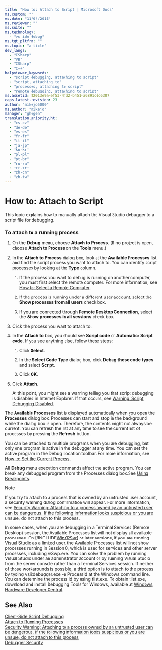 ```yaml
---
title: "How to: Attach to Script | Microsoft Docs"
ms.custom: ""
ms.date: "11/04/2016"
ms.reviewer: ""
ms.suite: ""
ms.technology: 
  - "vs-ide-debug"
ms.tgt_pltfrm: ""
ms.topic: "article"
dev_langs: 
  - "FSharp"
  - "VB"
  - "CSharp"
  - "C++"
helpviewer_keywords: 
  - "script debugging, attaching to script"
  - "script, attaching to"
  - "processes, attaching to script"
  - "remote debugging, attaching to script"
ms.assetid: 82013e9a-ef53-4fd2-b451-a6891cdc6307
caps.latest.revision: 23
author: "mikejo5000"
ms.author: "mikejo"
manager: "ghogen"
translation.priority.ht: 
  - "cs-cz"
  - "de-de"
  - "es-es"
  - "fr-fr"
  - "it-it"
  - "ja-jp"
  - "ko-kr"
  - "pl-pl"
  - "pt-br"
  - "ru-ru"
  - "tr-tr"
  - "zh-cn"
  - "zh-tw"
---
```

# How to: Attach to Script
This topic explains how to manually attach the Visual Studio debugger to a script file for debugging.  
  
### To attach to a running process  
  
1.  On the **Debug** menu, choose **Attach to Process**. (If no project is open, choose **Attach to Process** on the **Tools** menu.)  
  
2.  In the **Attach to Process** dialog box, look at the **Available Processes** list and find the script process you want to attach to. You can identify script processes by looking at the **Type** column.  
  
    1.  If the process you want to debug is running on another computer, you must first select the remote computer. For more information, see [How to: Select a Remote Computer](http://msdn.microsoft.com/en-us/4332ba8e-2f0b-4f62-b96a-e762b9f3c3ba).  
  
    2.  If the process is running under a different user account, select the **Show processes from all users** check box.  
  
    3.  If you are connected through **Remote Desktop Connection**, select the **Show processes in all sessions** check box.  
  
3.  Click the process you want to attach to.  
  
4.  In the **Attach to** box, you should see **Script code** or **Automatic: Script code**. If you see anything else, follow these steps:  
  
    1.  Click **Select**.  
  
    2.  In the **Select Code Type** dialog box, click **Debug these code types** and select **Script**.  
  
    3.  Click **OK**.  
  
5.  Click **Attach**.  
  
     At this point, you might see a warning telling you that script debugging is disabled in Internet Explorer. If that occurs, see [Warning: Script Debugging Disabled](../debugger/warning-script-debugging-disabled.md).  
  
 The **Available Processes** list is displayed automatically when you open the **Processes** dialog box. Processes can start and stop in the background while the dialog box is open. Therefore, the contents might not always be current. You can refresh the list at any time to see the current list of processes by pressing the **Refresh** button.  
  
 You can be attached to multiple programs when you are debugging, but only one program is active in the debugger at any time. You can set the active program in the Debug Location toolbar. For more information, see [How to: Set the Current Process](http://msdn.microsoft.com/en-us/7e1d7fa5-0e40-44cf-8c41-d3dba31c969e).  
  
 All **Debug** menu execution commands affect the active program. You can break any debugged program from the Processes dialog box.See [Using Breakpoints](../debugger/using-breakpoints.md).  
  
> [!NOTE]
>  If you try to attach to a process that is owned by an untrusted user account, a security warning dialog confirmation will appear. For more information, see [Security Warning: Attaching to a process owned by an untrusted user can be dangerous. If the following information looks suspicious or you are unsure, do not attach to this process](../debugger/security-warning-attaching-to-a-process-owned-by-an-untrusted-user-can-be-dangerous-if-the-following-information-looks-suspicious-or-you-are-unsure-do-not-attach-to-this-process.md).  
  
 In some cases, when you are debugging in a Terminal Services (Remote Desktop) session, the Available Processes list will not display all available processes. On [!INCLUDE[WinXPSvr](../debugger/includes/winxpsvr_md.md)] or later versions, if you are running Visual Studio as a limited user, the Available Processes list will not show processes running in Session 0, which is used for services and other server processes, including w3wp.exe. You can solve the problem by running Visual Studio under an administrator account or by running Visual Studio from the server console rather than a Terminal Services session. If neither of those workarounds is possible, a third option is to attach to the process by typing vsjitdebugger.exe -p ProcessId at the Windows command line. You can determine the process id by using tlist.exe. To obtain tlist.exe, download and install Debugging Tools for Windows, available at [Windows Hardware Developer Central](http://go.microsoft.com/fwlink/?linkid=1651).  
  
## See Also  
 [Client-Side Script Debugging](../debugger/client-side-script-debugging.md)   
 [Attach to Running Processes](../debugger/attach-to-running-processes-with-the-visual-studio-debugger.md)   
 [Security Warning: Attaching to a process owned by an untrusted user can be dangerous. If the following information looks suspicious or you are unsure, do not attach to this process](../debugger/security-warning-attaching-to-a-process-owned-by-an-untrusted-user-can-be-dangerous-if-the-following-information-looks-suspicious-or-you-are-unsure-do-not-attach-to-this-process.md)   
 [Debugger Security](../debugger/debugger-security.md)